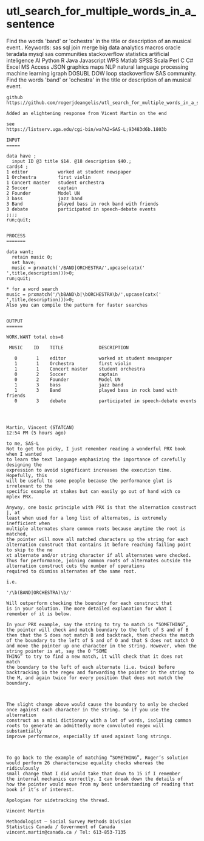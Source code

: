 # utl_search_for_multiple_words_in_a_sentence
Find the words 'band' or 'ochestra' in the title or description of an musical event..  Keywords: sas sql join merge big data analytics macros oracle teradata mysql sas communities stackoverflow statistics artificial inteligence AI Python R Java Javascript WPS Matlab SPSS Scala Perl C C# Excel MS Access JSON graphics maps NLP natural language processing machine learning igraph DOSUBL DOW loop stackoverflow SAS community.
    Find the words 'band' or 'ochestra' in the title or description of an musical event.

    github
    https://github.com/rogerjdeangelis/utl_search_for_multiple_words_in_a_sentence
    
    Added an elightening response from Vicent Martin on the end

    see
    https://listserv.uga.edu/cgi-bin/wa?A2=SAS-L;93483d6b.1803b

    INPUT
    =====

    data have ;
      input ID @3 title $14. @18 description $40.;
    cards4 ;
    1 editor           worked at student newspaper
    1 Orchestra        first violin
    1 Concert master   student orchestra
    2 Soccer           captain
    2 Founder          Model UN
    3 bass             jazz band
    3 Band             played bass in rock band with friends
    3 debate           participated in speech-debate events
    ;;;;
    run;quit;


    PROCESS
    =======

    data want;
      retain music 0;
      set have;
      music = prxmatch('/BAND|ORCHESTRA/',upcase(catx(' ',title,description)))>0;
    run;quit;
    
    * for a word search
    music = prxmatch('/\bBAND\b|\bORCHESTRA\b/',upcase(catx(' ',title,description)))>0;
    Also you can compile the pattern for faster searches


    OUTPUT
    ======

    WORK.WANT total obs=8

     MUSIC    ID    TITLE             DESCRIPTION

       0       1    editor            worked at student newspaper
       1       1    Orchestra         first violin
       1       1    Concert master    student orchestra
       0       2    Soccer            captain
       0       2    Founder           Model UN
       1       3    bass              jazz band
       1       3    Band              played bass in rock band with friends
       0       3    debate            participated in speech-debate events




    Martin, Vincent (STATCAN)
    12:54 PM (5 hours ago)

    to me, SAS-L
    Not to get too picky, I just remember reading a wonderful PRX book when I wanted
    to learn the text language emphasizing the importance of carefully designing the
    expression to avoid significant increases the execution time. Hopefully, this
    will be useful to some people because the performance glut is irrelevant to the
    specific example at stakes but can easily go out of hand with co
    mplex PRX.

    Anyway, one basic principle with PRX is that the alternation construct |, at
    least when used for a long list of alternates, is extremely inefficient when
    multiple alternates share common roots because anytime the root is matched,
    the pointer will move all matched characters up the string for each
    alternation construct that contains it before reaching failing point to skip to the ne
    xt alternate and/or string character if all alternates were checked.
    Thus for performance, joining common roots of alternates outside the
    alternation construct cuts the number of operations
    required to dismiss alternates of the same root.

    i.e.

    '/\b(BAND|ORCHESTRA)\b/'

    Will outperform checking the boundary for each construct that
    is in your solution. The more detailed explanation for what I
    remember of it is below.

    In your PRX example, say the string to try to match is “SOMETHING”,
    the pointer will check and match boundary to the left of S and of B
    then that the S does not match B and backtrack, then checks the match
    of the boundary to the left of S and of O and that S does not match O
    and move the pointer up one character in the string. However, when the
    string pointer is at, say the O “SOME
    THING” to try to find a new match, it will check that it does not match
    the boundary to the left of each alternate (i.e. twice) before
    backtracking in the regex and forwarding the pointer in the string to
    the M, and again twice for every position that does not match the boundary.



    The slight change above would cause the boundary to only be checked
    once against each character in the string. So if you use the alternation
    construct as a mini dictionary with a lot of words, isolating common
    roots to generate an admittedly more convoluted regex will substantially
    improve performance, especially if used against long strings.



    To go back to the example of matching “SOMETHING”, Roger’s solution
    would perform 26 characterwise equality checks whereas the ridiculously
    small change that I did would take that down to 15 if I remember
    the internal mechanics correctly. I can break down the details of
    how the pointer would move from my best understanding of reading that book if it’s of interest.

    Apologies for sidetracking the thread.

    Vincent Martin

    Methodologist – Social Survey Methods Division
    Statistics Canada / Government of Canada
    vincent.martin@canada.ca / Tel: 613-853-7135



